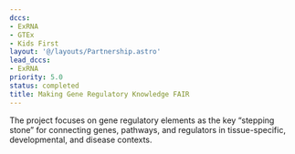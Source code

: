 ```yaml
---
dccs:
- ExRNA
- GTEx
- Kids First
layout: '@/layouts/Partnership.astro'
lead_dccs:
- ExRNA
priority: 5.0
status: completed
title: Making Gene Regulatory Knowledge FAIR
---
```

The project focuses on gene regulatory elements as the key “stepping stone” for connecting genes, pathways, and regulators in tissue-specific, developmental, and disease contexts.
